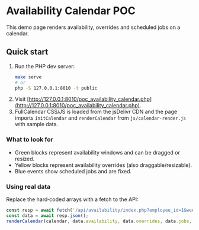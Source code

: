 # Availability Calendar POC

This demo page renders availability, overrides and scheduled jobs on a calendar.

## Quick start

1. Run the PHP dev server:
   ```bash
   make serve
   # or
   php -S 127.0.0.1:8010 -t public
   ```
2. Visit [http://127.0.0.1:8010/poc_availability_calendar.php](http://127.0.0.1:8010/poc_availability_calendar.php).
3. FullCalendar CSS/JS is loaded from the jsDelivr CDN and the page imports `initCalendar` and `renderCalendar` from `js/calendar-render.js` with sample data.

### What to look for

- Green blocks represent availability windows and can be dragged or resized.
- Yellow blocks represent availability overrides (also draggable/resizable).
- Blue events show scheduled jobs and are fixed.

### Using real data

Replace the hard‑coded arrays with a fetch to the API:

```js
const resp = await fetch('/api/availability/index.php?employee_id=1&week_start=2024-04-29');
const data = await resp.json();
renderCalendar(calendar, data.availability, data.overrides, data.jobs, '2024-04-29', 1);
```

